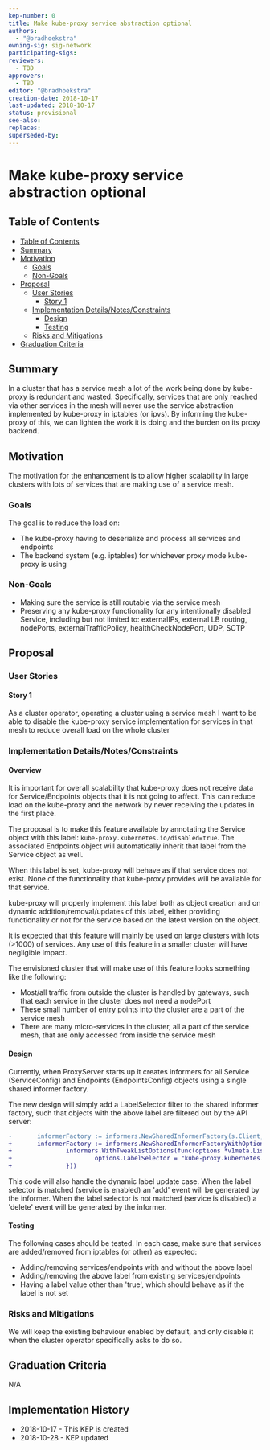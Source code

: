 ```yaml
---
kep-number: 0
title: Make kube-proxy service abstraction optional
authors:
  - "@bradhoekstra"
owning-sig: sig-network
participating-sigs:
reviewers:
  - TBD
approvers:
  - TBD
editor: "@bradhoekstra"
creation-date: 2018-10-17
last-updated: 2018-10-17
status: provisional
see-also:
replaces:
superseded-by:
---
```


# Make kube-proxy service abstraction optional

## Table of Contents

* [Table of Contents](#table-of-contents)
* [Summary](#summary)
* [Motivation](#motivation)
    * [Goals](#goals)
    * [Non-Goals](#non-goals)
* [Proposal](#proposal)
    * [User Stories](#user-stories)
      * [Story 1](#story-1)
    * [Implementation Details/Notes/Constraints](#implementation-detailsnotesconstraints)
      * [Design](#design)
      * [Testing](#testing)
    * [Risks and Mitigations](#risks-and-mitigations)
* [Graduation Criteria](#graduation-criteria)

## Summary

In a cluster that has a service mesh a lot of the work being done by kube-proxy is redundant and wasted.
Specifically, services that are only reached via other services in the mesh will never use the service abstraction implemented by kube-proxy in iptables (or ipvs).
By informing the kube-proxy of this, we can lighten the work it is doing and the burden on its proxy backend.

## Motivation

The motivation for the enhancement is to allow higher scalability in large clusters with lots of services that are making use of a service mesh.

### Goals

The goal is to reduce the load on:
* The kube-proxy having to deserialize and process all services and endpoints
* The backend system (e.g. iptables) for whichever proxy mode kube-proxy is using

### Non-Goals

* Making sure the service is still routable via the service mesh
* Preserving any kube-proxy functionality for any intentionally disabled Service, including but not limited to: externalIPs, external LB routing, nodePorts, externalTrafficPolicy, healthCheckNodePort, UDP, SCTP

## Proposal

### User Stories

#### Story 1

As a cluster operator, operating a cluster using a service mesh I want to be able to disable the kube-proxy service implementation for services in that mesh to reduce overall load on the whole cluster

### Implementation Details/Notes/Constraints

#### Overview

It is important for overall scalability that kube-proxy does not receive data for Service/Endpoints objects that it is not going to affect. This can reduce load on the kube-proxy and the network by never receiving the updates in the first place.

The proposal is to make this feature available by annotating the Service object with this label: `kube-proxy.kubernetes.io/disabled=true`. The associated Endpoints object will automatically inherit that label from the Service object as well.

When this label is set, kube-proxy will behave as if that service does not exist. None of the functionality that kube-proxy provides will be available for that service.

kube-proxy will properly implement this label both as object creation and on dynamic addition/removal/updates of this label, either providing functionality or not for the service based on the latest version on the object.

It is expected that this feature will mainly be used on large clusters with lots (>1000) of services. Any use of this feature in a smaller cluster will have negligible impact.

The envisioned cluster that will make use of this feature looks something like the following:
* Most/all traffic from outside the cluster is handled by gateways, such that each service in the cluster does not need a nodePort
* These small number of entry points into the cluster are a part of the service mesh
* There are many micro-services in the cluster, all a part of the service mesh, that are only accessed from inside the service mesh

#### Design

Currently, when ProxyServer starts up it creates informers for all Service (ServiceConfig) and Endpoints (EndpointsConfig) objects using a single shared informer factory.

The new design will simply add a LabelSelector filter to the shared informer factory, such that objects with the above label are filtered out by the API server:
```diff
-       informerFactory := informers.NewSharedInformerFactory(s.Client, s.ConfigSyncPeriod)
+       informerFactory := informers.NewSharedInformerFactoryWithOptions(s.Client, s.ConfigSyncPeriod,
+               informers.WithTweakListOptions(func(options *v1meta.ListOptions) {
+                       options.LabelSelector = "kube-proxy.kubernetes.io/disabled!=true"
+               }))
```

This code will also handle the dynamic label update case. When the label selector is matched (service is enabled) an 'add' event will be generated by the informer. When the label selector is not matched (service is disabled) a 'delete' event will be generated by the informer.

#### Testing

The following cases should be tested. In each case, make sure that services are added/removed from iptables (or other) as expected:
* Adding/removing services/endpoints with and without the above label
* Adding/removing the above label from existing services/endpoints
* Having a label value other than 'true', which should behave as if the label is not set

### Risks and Mitigations

We will keep the existing behaviour enabled by default, and only disable it when the cluster operator specifically asks to do so.

## Graduation Criteria

N/A

## Implementation History

- 2018-10-17 - This KEP is created
- 2018-10-28 - KEP updated

